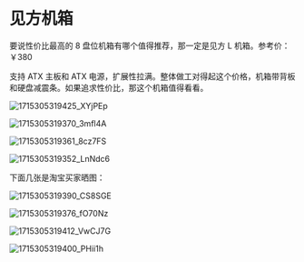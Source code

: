 # 见方机箱

要说性价比最高的 8 盘位机箱有哪个值得推荐，那一定是见方 L 机箱。参考价：￥380

支持 ATX 主板和 ATX 电源，扩展性拉满。整体做工对得起这个价格，机箱带背板和硬盘减震条。如果追求性价比，那这个机箱值得看看。

![1715305319425_XYjPEp](https://img.slarker.me/blog/1715305319425_XYjPEp.png)

![1715305319370_3mfl4A](https://img.slarker.me/blog/1715305319370_3mfl4A.png)

![1715305319361_8cz7FS](https://img.slarker.me/blog/1715305319361_8cz7FS.png)

![1715305319352_LnNdc6](https://img.slarker.me/blog/1715305319352_LnNdc6.png)

下面几张是淘宝买家晒图：

![1715305319390_CS8SGE](https://img.slarker.me/blog/1715305319390_CS8SGE.png)

![1715305319376_fO70Nz](https://img.slarker.me/blog/1715305319376_fO70Nz.png)

![1715305319412_VwCJ7G](https://img.slarker.me/blog/1715305319412_VwCJ7G.png)

![1715305319400_PHii1h](https://img.slarker.me/blog/1715305319400_PHii1h.png)